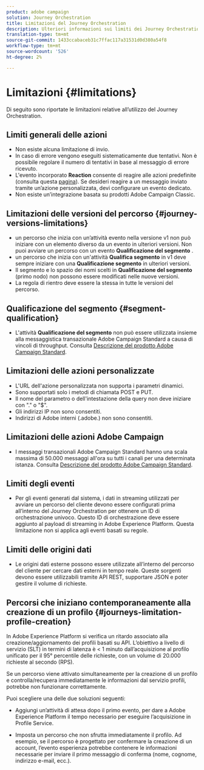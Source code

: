 ```yaml
---
product: adobe campaign
solution: Journey Orchestration
title: Limitazioni del Journey Orchestration
description: Ulteriori informazioni sui limiti dei Journey Orchestration
translation-type: tm+mt
source-git-commit: 1433ccabaceb31c7ffac117a31531d0d380a54f8
workflow-type: tm+mt
source-wordcount: '526'
ht-degree: 2%

---
```



# Limitazioni {#limitations}

Di seguito sono riportate le limitazioni relative all’utilizzo del Journey Orchestration.

## Limiti generali delle azioni

* Non esiste alcuna limitazione di invio. 
* In caso di errore vengono eseguiti sistematicamente due tentativi. Non è possibile regolare il numero di tentativi in base al messaggio di errore ricevuto. 
* L&#39;evento incorporato **Reaction** consente di reagire alle azioni predefinite (consulta questa [pagina](../building-journeys/reaction-events.md)). Se desideri reagire a un messaggio inviato tramite un’azione personalizzata, devi configurare un evento dedicato. 
* Non esiste un’integrazione basata su prodotti Adobe Campaign Classic.

## Limitazioni delle versioni del percorso {#journey-versions-limitations}

* un percorso che inizia con un’attività evento nella versione v1 non può iniziare con un elemento diverso da un evento in ulteriori versioni. Non puoi avviare un percorso con un evento **Qualificazione del segmento** .
* un percorso che inizia con un&#39;attività **Qualifica segmento** in v1 deve sempre iniziare con una **Qualificazione segmento** in ulteriori versioni.
* Il segmento e lo spazio dei nomi scelti in **Qualificazione del segmento** (primo nodo) non possono essere modificati nelle nuove versioni.
* La regola di rientro deve essere la stessa in tutte le versioni del percorso.

## Qualificazione del segmento {#segment-qualification}

* L&#39;attività **Qualificazione del segmento** non può essere utilizzata insieme alla messaggistica transazionale Adobe Campaign Standard a causa di vincoli di throughput. Consulta [Descrizione del prodotto Adobe Campaign Standard](https://helpx.adobe.com/it/legal/product-descriptions/campaign-standard.html). 
 

## Limitazioni delle azioni personalizzate

* L&#39;URL dell&#39;azione personalizzata non supporta i parametri dinamici. 
* Sono supportati solo i metodi di chiamata POST e PUT. 
* Il nome del parametro o dell&#39;intestazione della query non deve iniziare con &quot;.&quot; o &quot;$&quot;. 
* Gli indirizzi IP non sono consentiti. 
* Indirizzi di Adobe interni (.adobe.) non sono consentiti.
 

## Limitazioni delle azioni Adobe Campaign

* I messaggi transazionali Adobe Campaign Standard hanno una scala massima di 50.000 messaggi all&#39;ora su tutti i canali per una determinata istanza. Consulta [Descrizione del prodotto Adobe Campaign Standard](https://helpx.adobe.com/legal/product-descriptions/campaign-standard.html). 
 

## Limiti degli eventi

* Per gli eventi generati dal sistema, i dati in streaming utilizzati per avviare un percorso del cliente devono essere configurati prima all’interno del Journey Orchestration per ottenere un ID di orchestrazione univoco. Questo ID di orchestrazione deve essere aggiunto al payload di streaming in Adobe Experience Platform. Questa limitazione non si applica agli eventi basati su regole.
 

## Limiti delle origini dati

* Le origini dati esterne possono essere utilizzate all’interno del percorso del cliente per cercare dati esterni in tempo reale. Queste sorgenti devono essere utilizzabili tramite API REST, supportare JSON e poter gestire il volume di richieste.

## Percorsi che iniziano contemporaneamente alla creazione di un profilo {#journeys-limitation-profile-creation}

In Adobe Experience Platform si verifica un ritardo associato alla creazione/aggiornamento dei profili basati su API. L’obiettivo a livello di servizio (SLT) in termini di latenza è &lt; 1 minuto dall’acquisizione al profilo unificato per il 95° percentile delle richieste, con un volume di 20.000 richieste al secondo (RPS).

Se un percorso viene attivato simultaneamente per la creazione di un profilo e controlla/recupera immediatamente le informazioni dal servizio profili, potrebbe non funzionare correttamente.

Puoi scegliere una delle due soluzioni seguenti:

* Aggiungi un’attività di attesa dopo il primo evento, per dare a Adobe Experience Platform il tempo necessario per eseguire l’acquisizione in Profile Service.

* Imposta un percorso che non sfrutta immediatamente il profilo. Ad esempio, se il percorso è progettato per confermare la creazione di un account, l’evento esperienza potrebbe contenere le informazioni necessarie per inviare il primo messaggio di conferma (nome, cognome, indirizzo e-mail, ecc.).